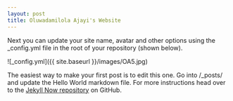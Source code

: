 ```yaml
---
layout: post
title: Oluwadamilola Ajayi's Website
---
```


Next you can update your site name, avatar and other options using the _config.yml file in the root of your repository (shown below).

![_config.yml]({{ site.baseurl }}/images/OA5.jpg)

The easiest way to make your first post is to edit this one. Go into /_posts/ and update the Hello World markdown file. For more instructions head over to the [Jekyll Now repository](https://github.com/barryclark/jekyll-now) on GitHub.
